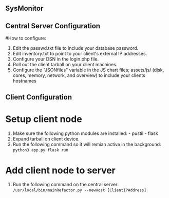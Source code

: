 ## SysMonitor

## Central Server Configuration
#How to configure:
  1) Edit the passwd.txt file to include your database password. 
  2) Edit inventory.txt to point to your client's external IP addresses.
  3) Configure your DSN in the login.php file.
  4) Roll out the client tarball on your client machines.
  5) Configure the "JSONfiles" variable in the JS chart files; assets/js/ (disk, cores, memory, network, and overview) to include your
     clients hostnames


## Client Configuration
# Setup client node
  1) Make sure the following python modules are installed:
    - pustil
    - flask
  2) Expand tarball on client device.
  3) Run the following command so it will remian active in the background:
    `python3 app.py flask run`
# Add client node to server
  1) Run the following command on the central server:
    `/usr/local/bin/mainRefactor.py --newHost [ClientIPAddress]`

